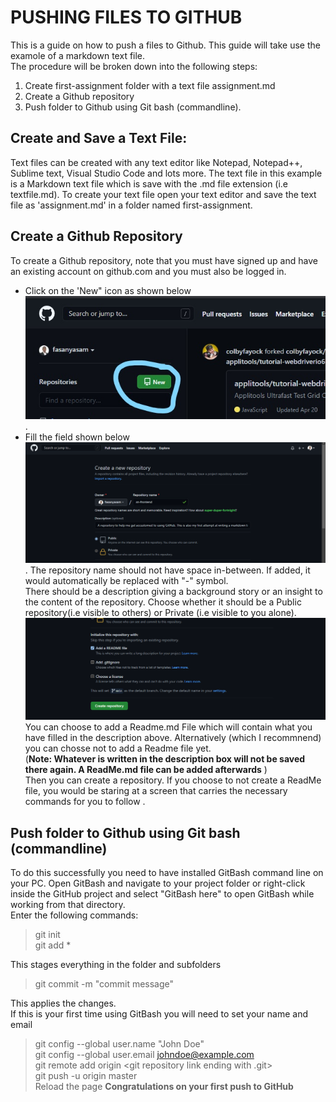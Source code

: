 # PUSHING FILES TO GITHUB 
This is a guide on how to push a files to Github. This guide will take use the examole of a markdown text file.  
The procedure will be broken down into the following steps: 
1. Create first-assignment folder with a text file assignment.md
2. Create a Github repository 
3. Push folder to Github using Git bash (commandline).  
## Create and Save a Text File:  
Text files can be created with any text editor like Notepad, Notepad++, Sublime text, Visual Studio Code and lots more. The text file in this example is a Markdown text file which is save with the .md file extension (i.e textfile.md). 
To create your text file open your text editor and save the text file as 'assignment.md' in a folder named first-assignment. 
## Create a Github Repository
To create a Github repository, note that you must have signed up and have an existing account on github.com and you must also be logged in. 
- Click on the 'New" icon as shown below 
![](new-repository.jpg). 
- Fill the field shown below 
![](repository-name-and-description.png). 
The repository name should not have space in-between. If added, it would automatically be replaced with "-" symbol.  
There should be a description giving a background story or an insight to the content of the repository.
Choose whether it should be a Public repository(i.e visible to others) or Private (i.e visible to you alone). 
![](create-repository.png)
You can choose to add a Readme.md File which will contain what you have filled in the description above. 
Alternatively (which I recommnend) you can chosse not to add a Readme file yet.  
(**Note: Whatever is written in the description box will not be saved there again. A ReadMe.md file can be added afterwards** )  
Then you can create a repository.
If you choose to not create a ReadMe file, you would be staring at a screen that carries the necessary commands for you to follow .  
## Push folder to Github using Git bash (commandline)
To do this successfully you need to have installed GitBash command line on your PC.
Open GitBash and navigate to your project folder or right-click inside the GitHub project and select "GitBash here" to open GitBash while working from that directory.  
Enter the following commands:  
> git init   
> git add *  

This stages everything in the folder and subfolders  
> git commit -m "commit message"  

This applies the changes.  
If this is your first time using GitBash you will need to set your name and email  
> git config --global user.name "John Doe"  
> git config --global user.email johndoe@example.com  
> git remote add origin <git repository link ending with .git>  
> git push -u origin master  
Reload the page 
**Congratulations on your first push to GitHub**

